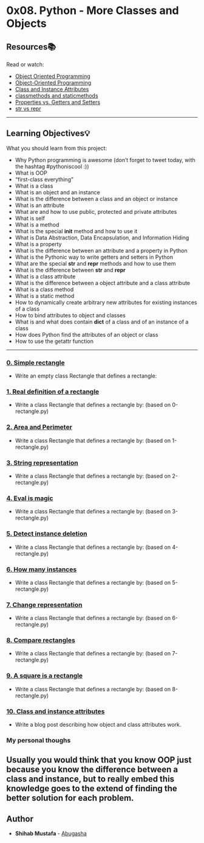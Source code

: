 # 0x08. Python - More Classes and Objects

## Resources:books:
Read or watch:
* [Object Oriented Programming](https://intranet.hbtn.io/rltoken/VlISluyXK-teEwwPCu2tlg)
* [Object-Oriented Programming](https://intranet.hbtn.io/rltoken/m_oP4NCbKTp9tKptvxWP_g)
* [Class and Instance Attributes](https://intranet.hbtn.io/rltoken/yRdxqVWRyGiu38i6oB4m4g)
* [classmethods and staticmethods](https://intranet.hbtn.io/rltoken/ce7aZMwzugNBFgfYxNxwCw)
* [Properties vs. Getters and Setters](https://intranet.hbtn.io/rltoken/PVFV8ka_Ii6h2rXBqAliMQ)
* [str vs repr](https://intranet.hbtn.io/rltoken/eYiDVsmlNHRZTrirAZ7Qtg)

---
## Learning Objectives:bulb:
What you should learn from this project:

* Why Python programming is awesome (don’t forget to tweet today, with the hashtag #pythoniscool :))
* What is OOP
* “first-class everything”
* What is a class
* What is an object and an instance
* What is the difference between a class and an object or instance
* What is an attribute
* What are and how to use public, protected and private attributes
* What is self
* What is a method
* What is the special __init__ method and how to use it
* What is Data Abstraction, Data Encapsulation, and Information Hiding
* What is a property
* What is the difference between an attribute and a property in Python
* What is the Pythonic way to write getters and setters in Python
* What are the special __str__ and __repr__ methods and how to use them
* What is the difference between __str__ and __repr__
* What is a class attribute
* What is the difference between a object attribute and a class attribute
* What is a class method
* What is a static method
* How to dynamically create arbitrary new attributes for existing instances of a class
* How to bind attributes to object and classes
* What is and what does contain __dict__ of a class and of an instance of a class
* How does Python find the attributes of an object or class
* How to use the getattr function

---

### [0. Simple rectangle](./0-rectangle.py)
* Write an empty class Rectangle that defines a rectangle:


### [1. Real definition of a rectangle](./1-rectangle.py)
* Write a class Rectangle that defines a rectangle by: (based on 0-rectangle.py)


### [2. Area and Perimeter](./2-rectangle.py)
* Write a class Rectangle that defines a rectangle by: (based on 1-rectangle.py)


### [3. String representation](./3-rectangle.py)
* Write a class Rectangle that defines a rectangle by: (based on 2-rectangle.py)


### [4. Eval is magic](./4-rectangle.py)
* Write a class Rectangle that defines a rectangle by: (based on 3-rectangle.py)


### [5. Detect instance deletion](./5-rectangle.py)
* Write a class Rectangle that defines a rectangle by: (based on 4-rectangle.py)


### [6. How many instances](./6-rectangle.py)
* Write a class Rectangle that defines a rectangle by: (based on 5-rectangle.py)


### [7. Change representation](./7-rectangle.py)
* Write a class Rectangle that defines a rectangle by: (based on 6-rectangle.py)


### [8. Compare rectangles](./8-rectangle.py)
* Write a class Rectangle that defines a rectangle by: (based on 7-rectangle.py)


### [9. A square is a rectangle](./9-rectangle.py)
* Write a class Rectangle that defines a rectangle by: (based on 8-rectangle.py)


### [10. Class and instance attributes](./101-nqueens.py)
* Write a blog post describing how object and class attributes work.


### My personal thoughs
Usually you would think that you know OOP just because you know the difference between
a class and instance, but to really embed this knowledge goes to the extend of finding
the better solution for each problem.
---

## Author
* **Shihab Mustafa** - [Abugasha](https://github.com/Abugasha)
